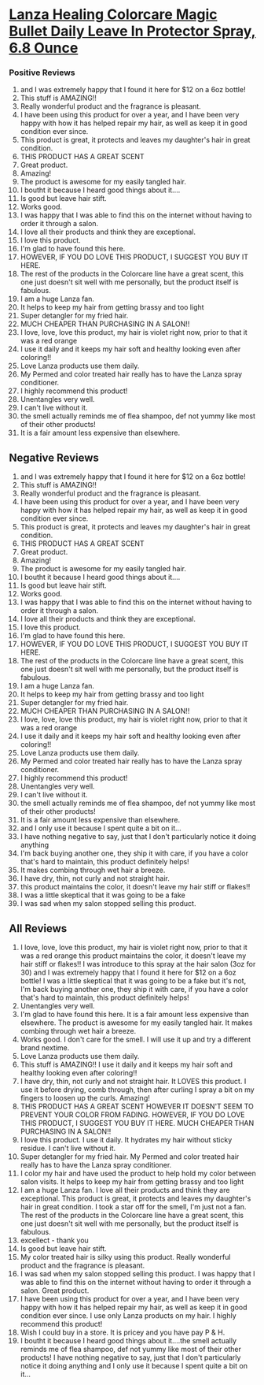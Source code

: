 # [Lanza Healing Colorcare Magic Bullet Daily Leave In Protector Spray, 6.8 Ounce](https://products.checkmycream.com/products/Lanza-Healing-Colorcare-Magic-Bullet-Daily-Leave-In-Protector-Spray-6.8-Ounce.html)

### Positive Reviews

<ol>
      <li>and I was extremely happy that I found it here for $12 on a 6oz bottle!</li>
      <li>This stuff is AMAZING!!</li>
      <li>Really wonderful product and the fragrance is pleasant.</li>
      <li>I have been using this product for over a year, and I have been very happy with how it has helped repair my hair, as well as keep it in good condition ever since.  </li>
      <li>This product is great, it protects and leaves my daughter&#x27;s hair in great condition.  </li>
      <li>THIS PRODUCT HAS A GREAT SCENT</li>
      <li>Great product.</li>
      <li>Amazing!</li>
      <li>The product is awesome for my easily tangled hair.  </li>
      <li>I boutht it because I heard good things about it....</li>
      <li>Is good but leave hair stift.</li>
      <li>Works good.</li>
      <li>I was happy that I was able to find this on the internet without having to order it through a salon.  </li>
      <li>I love all their products and think they are exceptional.  </li>
      <li>I love this product.</li>
      <li>I&#x27;m glad to have found this here.  </li>
      <li>HOWEVER, IF YOU DO LOVE THIS PRODUCT, I SUGGEST YOU BUY IT HERE.</li>
      <li>The rest of the products in the Colorcare line have a great scent, this one just doesn&#x27;t sit well with me personally, but the product itself is fabulous.</li>
      <li>I am a huge Lanza fan.  </li>
      <li>It helps to keep my hair from getting brassy and too light</li>
      <li>Super detangler for my fried hair.</li>
      <li>MUCH CHEAPER THAN PURCHASING IN A SALON!!</li>
      <li>I love, love, love this product, my hair is violet right now, prior to that it was a red orange</li>
      <li>I use it daily and it keeps my hair soft and healthy looking even after coloring!!</li>
      <li>Love Lanza products use them daily.</li>
      <li>My Permed and color treated hair really has to have the Lanza spray conditioner.</li>
      <li>I highly recommend this product!</li>
      <li>Unentangles very well.</li>
      <li>I can&#x27;t live without it.</li>
      <li>the smell actually reminds me of flea shampoo, def not yummy like most of their other products!  </li>
      <li>It is a fair amount less expensive than elsewhere.</li>
</ol>


<h2>Negative Reviews</h2>
<ol>
<li> and I was extremely happy that I found it here for $12 on a 6oz bottle!</li>
<li> This stuff is AMAZING!!</li>
<li> Really wonderful product and the fragrance is pleasant.</li>
<li> I have been using this product for over a year, and I have been very happy with how it has helped repair my hair, as well as keep it in good condition ever since.  </li>
<li> This product is great, it protects and leaves my daughter&#x27;s hair in great condition.  </li>
<li> THIS PRODUCT HAS A GREAT SCENT</li>
<li> Great product.</li>
<li> Amazing!</li>
<li> The product is awesome for my easily tangled hair.  </li>
<li> I boutht it because I heard good things about it....</li>
<li> Is good but leave hair stift.</li>
<li> Works good.</li>
<li> I was happy that I was able to find this on the internet without having to order it through a salon.  </li>
<li> I love all their products and think they are exceptional.  </li>
<li> I love this product.</li>
<li> I&#x27;m glad to have found this here.  </li>
<li> HOWEVER, IF YOU DO LOVE THIS PRODUCT, I SUGGEST YOU BUY IT HERE.</li>
<li> The rest of the products in the Colorcare line have a great scent, this one just doesn&#x27;t sit well with me personally, but the product itself is fabulous.</li>
<li> I am a huge Lanza fan.  </li>
<li> It helps to keep my hair from getting brassy and too light</li>
<li> Super detangler for my fried hair.</li>
<li> MUCH CHEAPER THAN PURCHASING IN A SALON!!</li>
<li> I love, love, love this product, my hair is violet right now, prior to that it was a red orange</li>
<li> I use it daily and it keeps my hair soft and healthy looking even after coloring!!</li>
<li> Love Lanza products use them daily.</li>
<li> My Permed and color treated hair really has to have the Lanza spray conditioner.</li>
<li> I highly recommend this product!</li>
<li> Unentangles very well.</li>
<li> I can&#x27;t live without it.</li>
<li> the smell actually reminds me of flea shampoo, def not yummy like most of their other products!  </li>
<li> It is a fair amount less expensive than elsewhere.</li>
<li> and I only  use it because I spent quite a bit on it...</li>
<li> I have nothing negative to say, just that I don&#x27;t particularly notice it doing anything</li>
<li> I&#x27;m back buying another one, they ship it with care, if you have a color that&#x27;s hard to maintain, this product definitely helps!</li>
<li> It makes combing through wet hair a breeze.</li>
<li> I have dry, thin, not curly and not straight hair.</li>
<li> this product maintains the color, it doesn&#x27;t leave my hair stiff or flakes!!</li>
<li> I was a little skeptical that it was going to be a fake</li>
<li> I was sad when my salon stopped selling this product.  </li>
</ol>

<h2>All Reviews</h2>

<ol>
    <li> I love, love, love this product, my hair is violet right now, prior to that it was a red orange this product maintains the color, it doesn&#x27;t leave my hair stiff or flakes!! I was introduce to this spray at the hair salon (3oz for 30) and I was extremely happy that I found it here for $12 on a 6oz bottle! I was a little skeptical that it was going to be a fake but it&#x27;s not, I&#x27;m back buying another one, they ship it with care, if you have a color that&#x27;s hard to maintain, this product definitely helps!</li>
    <li> Unentangles very well.</li>
    <li> I&#x27;m glad to have found this here.  It is a fair amount less expensive than elsewhere. The product is awesome for my easily tangled hair.  It makes combing through wet hair a breeze.</li>
    <li> Works good. I don&#x27;t care for the smell.  I will use it up and try a different brand nextime.</li>
    <li> Love Lanza products use them daily.</li>
    <li> This stuff is AMAZING!! I use it daily and it keeps my hair soft and healthy looking even after coloring!!</li>
    <li> I have dry, thin, not curly and not straight hair. It LOVES this product. I use it before drying, comb through, then after curling I spray a bit on my fingers to loosen up the curls. Amazing!</li>
    <li> THIS PRODUCT HAS A GREAT SCENT HOWEVER IT DOESN&#x27;T SEEM TO PREVENT YOUR COLOR FROM FADING.  HOWEVER, IF YOU DO LOVE THIS PRODUCT, I SUGGEST YOU BUY IT HERE. MUCH CHEAPER THAN PURCHASING IN A SALON!!</li>
    <li> I love this product. I use it daily. It hydrates my hair without sticky residue. I can&#x27;t live without it.</li>
    <li> Super detangler for my fried hair. My Permed and color treated hair really has to have the Lanza spray conditioner.</li>
    <li> I color my hair and have used the product to help hold my color between salon visits.  It helps to keep my hair from getting brassy and too light</li>
    <li> I am a huge Lanza fan.  I love all their products and think they are exceptional.  This product is great, it protects and leaves my daughter&#x27;s hair in great condition.  I took a star off for the smell, I&#x27;m just not a fan.  The rest of the products in the Colorcare line have a great scent, this one just doesn&#x27;t sit well with me personally, but the product itself is fabulous.</li>
    <li> excellect - thank you</li>
    <li> Is good but leave hair stift.</li>
    <li> My color treated hair is silky using this product.  Really wonderful product and the fragrance is pleasant.</li>
    <li> I was sad when my salon stopped selling this product.  I was happy that I was able to find this on the internet without having to order it through a salon.  Great product.</li>
    <li> I have been using this product for over a year, and I have been very happy with how it has helped repair my hair, as well as keep it in good condition ever since.  I use only Lanza products on my hair.  I highly recommend this product!</li>
    <li> Wish I could buy in a store.  It is pricey and you have pay P &amp; H.</li>
    <li> I boutht it because I heard good things about it....the smell actually reminds me of flea shampoo, def not yummy like most of their other products!  I have nothing negative to say, just that I don&#x27;t particularly notice it doing anything and I only  use it because I spent quite a bit on it...</li>
</ol>




